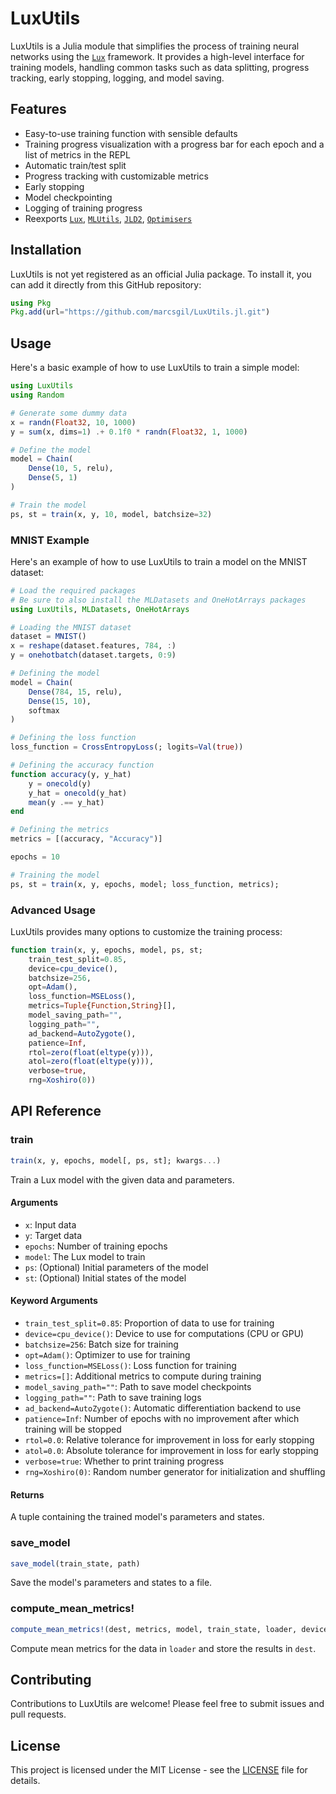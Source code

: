 # LuxUtils

LuxUtils is a Julia module that simplifies the process of training neural networks using the [`Lux`](https://github.com/LuxDL/Lux.jl) framework. It provides a high-level interface for training models, handling common tasks such as data splitting, progress tracking, early stopping, logging, and model saving.

## Features

- Easy-to-use training function with sensible defaults
- Training progress visualization with a progress bar for each epoch and a list of metrics in the REPL
- Automatic train/test split
- Progress tracking with customizable metrics
- Early stopping
- Model checkpointing
- Logging of training progress
- Reexports [`Lux`](https://github.com/LuxDL/Lux.jl), [`MLUtils`](https://github.com/JuliaML/MLUtils.jl), [`JLD2`](https://github.com/JuliaIO/JLD2.jl), [`Optimisers`](https://github.com/FluxML/Optimisers.jl)

## Installation

LuxUtils is not yet registered as an official Julia package. To install it, you can add it directly from this GitHub repository:

```julia
using Pkg
Pkg.add(url="https://github.com/marcsgil/LuxUtils.jl.git")
```

## Usage

Here's a basic example of how to use LuxUtils to train a simple model:

```julia
using LuxUtils
using Random

# Generate some dummy data
x = randn(Float32, 10, 1000)
y = sum(x, dims=1) .+ 0.1f0 * randn(Float32, 1, 1000)

# Define the model
model = Chain(
    Dense(10, 5, relu),
    Dense(5, 1)
)

# Train the model
ps, st = train(x, y, 10, model, batchsize=32)
```

### MNIST Example

Here's an example of how to use LuxUtils to train a model on the MNIST dataset:

```julia
# Load the required packages
# Be sure to also install the MLDatasets and OneHotArrays packages
using LuxUtils, MLDatasets, OneHotArrays

# Loading the MNIST dataset
dataset = MNIST()
x = reshape(dataset.features, 784, :)
y = onehotbatch(dataset.targets, 0:9)

# Defining the model
model = Chain(
    Dense(784, 15, relu),
    Dense(15, 10),
    softmax
)

# Defining the loss function
loss_function = CrossEntropyLoss(; logits=Val(true))

# Defining the accuracy function
function accuracy(y, y_hat)
    y = onecold(y)
    y_hat = onecold(y_hat)
    mean(y .== y_hat)
end

# Defining the metrics
metrics = [(accuracy, "Accuracy")]

epochs = 10

# Training the model
ps, st = train(x, y, epochs, model; loss_function, metrics);
```

### Advanced Usage

LuxUtils provides many options to customize the training process:

```julia
function train(x, y, epochs, model, ps, st;
    train_test_split=0.85,
    device=cpu_device(),
    batchsize=256,
    opt=Adam(),
    loss_function=MSELoss(),
    metrics=Tuple{Function,String}[],
    model_saving_path="",
    logging_path="",
    ad_backend=AutoZygote(),
    patience=Inf,
    rtol=zero(float(eltype(y))),
    atol=zero(float(eltype(y))),
    verbose=true,
    rng=Xoshiro(0))
```

## API Reference

### train

```julia
train(x, y, epochs, model[, ps, st]; kwargs...)
```

Train a Lux model with the given data and parameters.

#### Arguments

- `x`: Input data
- `y`: Target data
- `epochs`: Number of training epochs
- `model`: The Lux model to train
- `ps`: (Optional) Initial parameters of the model
- `st`: (Optional) Initial states of the model

#### Keyword Arguments

- `train_test_split=0.85`: Proportion of data to use for training
- `device=cpu_device()`: Device to use for computations (CPU or GPU)
- `batchsize=256`: Batch size for training
- `opt=Adam()`: Optimizer to use for training
- `loss_function=MSELoss()`: Loss function for training
- `metrics=[]`: Additional metrics to compute during training
- `model_saving_path=""`: Path to save model checkpoints
- `logging_path=""`: Path to save training logs
- `ad_backend=AutoZygote()`: Automatic differentiation backend to use
- `patience=Inf`: Number of epochs with no improvement after which training will be stopped
- `rtol=0.0`: Relative tolerance for improvement in loss for early stopping
- `atol=0.0`: Absolute tolerance for improvement in loss for early stopping
- `verbose=true`: Whether to print training progress
- `rng=Xoshiro(0)`: Random number generator for initialization and shuffling

#### Returns

A tuple containing the trained model's parameters and states.

### save_model

```julia
save_model(train_state, path)
```

Save the model's parameters and states to a file.

### compute_mean_metrics!

```julia
compute_mean_metrics!(dest, metrics, model, train_state, loader, device)
```

Compute mean metrics for the data in `loader` and store the results in `dest`.

## Contributing

Contributions to LuxUtils are welcome! Please feel free to submit issues and pull requests.

## License

This project is licensed under the MIT License - see the [LICENSE](LICENSE) file for details.

